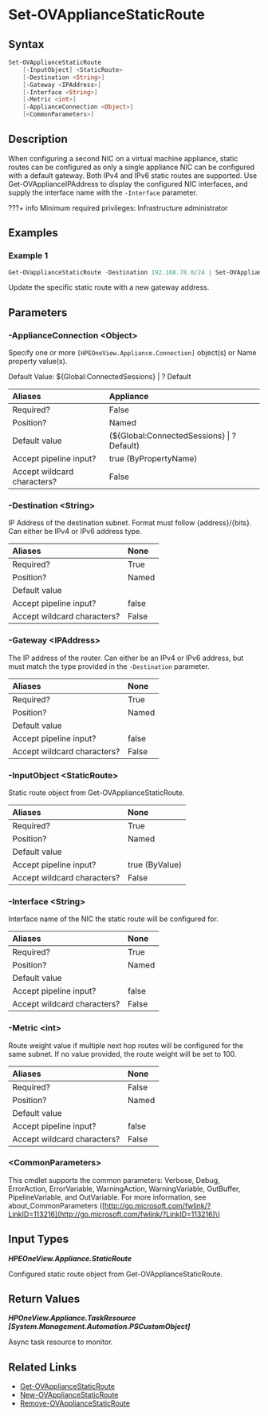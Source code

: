 ﻿---
description: Update a configured static routes on an appliance.
---

# Set-OVApplianceStaticRoute

## Syntax

```powershell
Set-OVApplianceStaticRoute
    [-InputObject] <StaticRoute>
    [-Destination <String>]
    [-Gateway <IPAddress>]
    [-Interface <String>]
    [-Metric <int>]
    [-ApplianceConnection <Object>]
    [<CommonParameters>]
```

## Description

When configuring a second NIC on a virtual machine appliance, static routes can be configured as only a single appliance NIC can be configured with a default gateway.  Both IPv4 and IPv6 static routes are supported.  Use Get-OVApplianceIPAddress to display the configured NIC interfaces, and supply the interface name with the `-Interface` parameter.

???+ info
    Minimum required privileges:  Infrastructure administrator
    

## Examples

###  Example 1 

```powershell
Get-OVapplianceStaticRoute -Destination 192.168.78.0/24 | Set-OVApplianceStaticRoute -Gateway 192.168.12.254

```

Update the specific static route with a new gateway address.

## Parameters

### -ApplianceConnection &lt;Object&gt;

Specify one or more `[HPEOneView.Appliance.Connection]` object(s) or Name property value(s).

Default Value: ${Global:ConnectedSessions} | ? Default

| Aliases | Appliance |
| :--- | :--- |
| Required? | False |
| Position? | Named |
| Default value | (${Global:ConnectedSessions} &vert; ? Default) |
| Accept pipeline input? | true (ByPropertyName) |
| Accept wildcard characters? | False |

### -Destination &lt;String&gt;

IP Address of the destination subnet.  Format must follow {address}/{bits}.  Can either be IPv4 or IPv6 address type.

| Aliases | None |
| :--- | :--- |
| Required? | True |
| Position? | Named |
| Default value |  |
| Accept pipeline input? | false |
| Accept wildcard characters? | False |

### -Gateway &lt;IPAddress&gt;

The IP address of the router.  Can either be an IPv4 or IPv6 address, but must match the type provided in the `-Destination` parameter.

| Aliases | None |
| :--- | :--- |
| Required? | True |
| Position? | Named |
| Default value |  |
| Accept pipeline input? | false |
| Accept wildcard characters? | False |

### -InputObject &lt;StaticRoute&gt;

Static route object from Get-OVApplianceStaticRoute.

| Aliases | None |
| :--- | :--- |
| Required? | True |
| Position? | Named |
| Default value |  |
| Accept pipeline input? | true (ByValue) |
| Accept wildcard characters? | False |

### -Interface &lt;String&gt;

Interface name of the NIC the static route will be configured for.

| Aliases | None |
| :--- | :--- |
| Required? | True |
| Position? | Named |
| Default value |  |
| Accept pipeline input? | false |
| Accept wildcard characters? | False |

### -Metric &lt;int&gt;

Route weight value if multiple next hop routes will be configured for the same subnet.  If no value provided, the route weight will be set to 100.

| Aliases | None |
| :--- | :--- |
| Required? | False |
| Position? | Named |
| Default value |  |
| Accept pipeline input? | false |
| Accept wildcard characters? | False |

### &lt;CommonParameters&gt;

This cmdlet supports the common parameters: Verbose, Debug, ErrorAction, ErrorVariable, WarningAction, WarningVariable, OutBuffer, PipelineVariable, and OutVariable. For more information, see about\_CommonParameters \([http://go.microsoft.com/fwlink/?LinkID=113216](http://go.microsoft.com/fwlink/?LinkID=113216)\)

## Input Types

_**HPEOneView.Appliance.StaticRoute**_

Configured static route object from Get-OVApplianceStaticRoute.

## Return Values

_**HPOneView.Appliance.TaskResource [System.Management.Automation.PSCustomObject]**_

Async task resource to monitor.

## Related Links

* [Get-OVApplianceStaticRoute](get-ovappliancestaticroute.md)
* [New-OVApplianceStaticRoute](new-ovappliancestaticroute.md)
* [Remove-OVApplianceStaticRoute](remove-ovappliancestaticroute.md)
